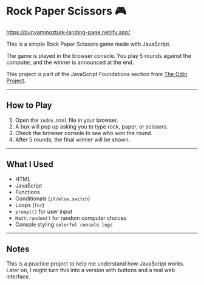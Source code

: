 # Rock Paper Scissors 🎮
https://bunyaminozturk-landing-page.netlify.app/

This is a simple Rock Paper Scissors game made with JavaScript.

The game is played in the browser console. You play 5 rounds against the computer, and the winner is announced at the end.

This project is part of the JavaScript Foundations section from [The Odin Project](https://www.theodinproject.com/).

---

## How to Play

1. Open the `index.html` file in your browser.
2. A box will pop up asking you to type rock, paper, or scissors.
3. Check the browser console to see who won the round.
4. After 5 rounds, the final winner will be shown.

---

## What I Used

- HTML
- JavaScript
- Functions
- Conditionals (`if/else,switch`)
- Loops (`for`)
- `prompt()` for user input
- `Math.random()` for random computer choices
- Console styling `colorful console logs`

---

## Notes

This is a practice project to help me understand how JavaScript works.  
Later on, I might turn this into a version with buttons and a real web interface.